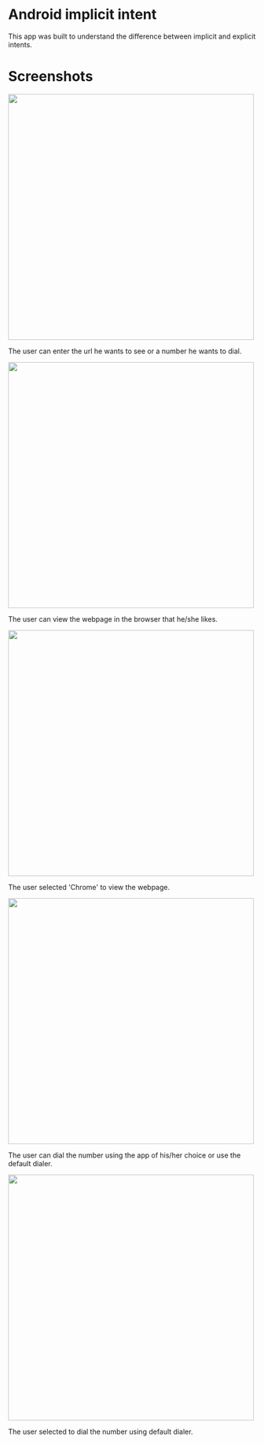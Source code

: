 # Android implicit intent
This app was built to understand the difference between implicit and explicit intents.
# Screenshots
<Image src="https://user-images.githubusercontent.com/21295081/27450908-17277632-5742-11e7-9fff-4576c8a10d10.jpeg" width="500">
<p>The user can enter the url he wants to see or a number he wants to dial.</p>
<Image src="https://user-images.githubusercontent.com/21295081/27450914-1cfac32a-5742-11e7-9416-3d14c79253f2.jpeg" width="500">
<p>The user can view the webpage in the browser that he/she likes.</p>
<Image src="https://user-images.githubusercontent.com/21295081/27450917-1eb8f6f0-5742-11e7-8968-51d6e07af709.jpeg" width="500">
<p>The user selected 'Chrome' to view the webpage.</p>
<Image src="https://user-images.githubusercontent.com/21295081/27450921-2082d8fc-5742-11e7-961b-6226301ee6b7.jpeg" width="500">
<p>The user can dial the number using the app of his/her choice or use the default dialer.</p>
<Image src="https://user-images.githubusercontent.com/21295081/27450926-23ca7b46-5742-11e7-8d0b-7a71579fcab7.jpeg" width="500">
<p>The user selected to dial the number using default dialer.</p>
